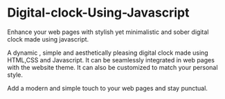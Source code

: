 # Digital-clock-Using-Javascript
Enhance your web pages with stylish yet minimalistic and sober digital clock made using javascript.

A dynamic , simple and aesthetically pleasing digital clock made using HTML,CSS and Javascript. It can be seamlessly integrated in web pages with the website theme. It can also be customized to match your personal style.

Add a modern and simple touch to your web pages and stay punctual. 
